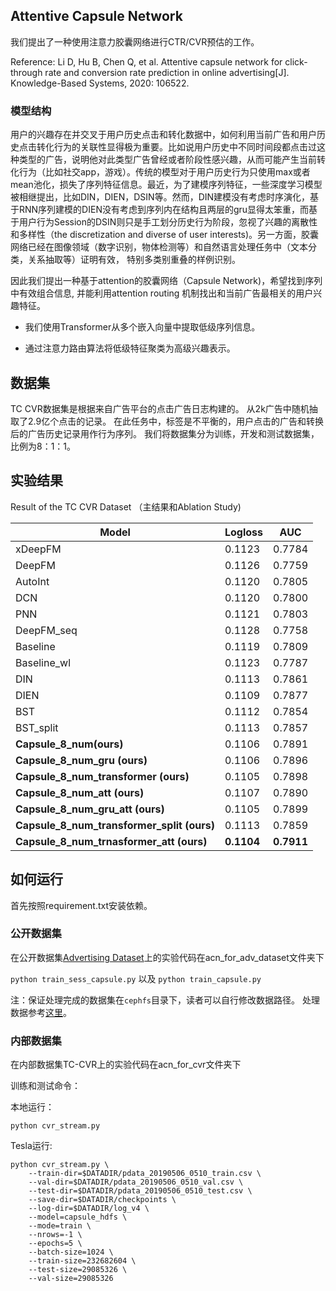 ## Attentive Capsule Network 

我们提出了一种使用注意力胶囊网络进行CTR/CVR预估的工作。

Reference: Li D, Hu B, Chen Q, et al. Attentive capsule network for click-through rate and conversion rate prediction in online advertising[J]. Knowledge-Based Systems, 2020: 106522.
### 模型结构

用户的兴趣存在并交叉于用户历史点击和转化数据中，如何利用当前广告和用户历史点击转化行为的关联性显得极为重要。比如说用户历史中不同时间段都点击过这种类型的广告，说明他对此类型广告曾经或者阶段性感兴趣，从而可能产生当前转化行为（比如社交app，游戏）。传统的模型对于用户历史行为只使用max或者mean池化，损失了序列特征信息。最近，为了建模序列特征，一些深度学习模型被相继提出，比如DIN，DIEN，DSIN等。然而，DIN建模没有考虑时序演化，基于RNN序列建模的DIEN没有考虑到序列内在结构且两层的gru显得太笨重，而基于用户行为Session的DSIN则只是手工划分历史行为阶段，忽视了兴趣的离散性和多样性（the discretization and diverse of user interests)。另一方面，胶囊网络已经在图像领域（数字识别，物体检测等）和自然语言处理任务中（文本分类，关系抽取等）证明有效， 特别多类别重叠的样例识别。

因此我们提出一种基于attention的胶囊网络（Capsule Network)，希望找到序列中有效组合信息, 并能利用attention routing 机制找出和当前广告最相关的用户兴趣特征。

* 我们使用Transformer从多个嵌入向量中提取低级序列信息。

* 通过注意力路由算法将低级特征聚类为高级兴趣表示。

## 数据集

TC CVR数据集是根据来自广告平台的点击广告日志构建的。 从2k广告中随机抽取了2.9亿个点击的记录。 在此任务中，标签是不平衡的，用户点击的广告和转换后的广告历史记录用作行为序列。 我们将数据集分为训练，开发和测试数据集，比例为8：1：1。

## 实验结果

Result of the TC CVR Dataset （主结果和Ablation Study)

| Model                                      | Logloss    | AUC        |
| ------------------------------------------ | ---------- | ---------- |
| xDeepFM                                    | 0.1123     | 0.7784     |
| DeepFM                                     | 0.1126     | 0.7759     |
| AutoInt                                    | 0.1120     | 0.7805     |
| DCN                                        | 0.1120     | 0.7800     |
| PNN                                        | 0.1121     | 0.7803     |
| DeepFM_seq                                 | 0.1128     | 0.7758     |
| Baseline                                   | 0.1119     | 0.7809     |
| Baseline_wl                                | 0.1123     | 0.7787     |
| DIN                                        | 0.1113     | 0.7861     |
| DIEN                                       | 0.1109     | 0.7877     |
| BST                                        | 0.1112     | 0.7854     |
| BST_split                                  | 0.1113     | 0.7857     |
| **Capsule_8_num(ours)**                    | 0.1106     | 0.7891     |
| **Capsule_8_num_gru (ours)**               | 0.1106     | 0.7896     |
| **Capsule_8_num_transformer   (ours)**     | 0.1105     | 0.7898     |
| **Capsule_8_num_att (ours)**               | 0.1107     | 0.7890     |
| **Capsule_8_num_gru_att (ours)**           | 0.1105     | 0.7899     |
| **Capsule_8_num_transformer_split (ours)** | 0.1113     | 0.7859     |
| **Capsule_8_num_trnasformer_att  (ours)**  | **0.1104** | **0.7911** |

## 如何运行

首先按照requirement.txt安装依赖。

### 公开数据集

在公开数据集[Advertising Dataset](https://tianchi.aliyun.com/dataset/dataDetail?dataId=56)上的实验代码在acn_for_adv_dataset文件夹下

`python train_sess_capsule.py`  以及 `python train_capsule.py`

注：保证处理完成的数据集在`cephfs`目录下，读者可以自行修改数据路径。 处理数据参考[这里](<https://github.com/shenweichen/DSIN>)。

### 内部数据集

在内部数据集TC-CVR上的实验代码在acn_for_cvr文件夹下


训练和测试命令：

本地运行：

```shell
python cvr_stream.py
```

Tesla运行:

```shell
python cvr_stream.py \
	--train-dir=$DATADIR/pdata_20190506_0510_train.csv \
	--val-dir=$DATADIR/pdata_20190506_0510_val.csv \
	--test-dir=$DATADIR/pdata_20190506_0510_test.csv \
	--save-dir=$DATADIR/checkpoints \
	--log-dir=$DATADIR/log_v4 \
	--model=capsule_hdfs \
	--mode=train \
	--nrows=-1 \
	--epochs=5 \
	--batch-size=1024 \
	--train-size=232682604 \
	--test-size=29085326 \
	--val-size=29085326 
```
